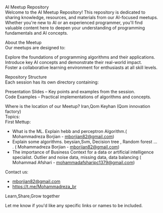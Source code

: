 
AI Meetup Repository  
Welcome to the AI Meetup Repository! This repository is dedicated to sharing knowledge, resources, and materials from our AI-focused meetups. Whether you're new to AI or an experienced programmer, you'll find valuable content here to deepen your understanding of programming fundamentals and AI concepts.

About the Meetup  
Our meetups are designed to:  

Explore the foundations of programming algorithms and their applications.  
Introduce key AI concepts and demonstrate their real-world impact.  
Foster a collaborative learning environment for enthusiasts at all skill levels.  

Repository Structure  
Each session has its own directory containing:  

Presentation Slides – Key points and examples from the session.  
Code Examples – Practical implementations of algorithms and concepts.  

Where is the location of our Meetup? Iran,Qom Keyhan (Qom innovation factory)  
Topics:  
First Mettup:  
-  What is the ML. Explain hebb and perceptron Algorithm.( Mohammadreza Borjian - mborjian82@gmail.com)  
-  Explain some algorithms. beysian,Svm, Decision tree , Random forest ... . ( Mohammadreza Borjian - mborjian82@gmail.com)    
-  The importance of Business Context for a data or artificial intelligence specialist. Outlier and noise data, missing data, data balancing ( Mohammad Afshari - mohammadafsharipc1379@gmail.com)  

Contact us:   
- mborjian82@gmail.com  
- https://t.me/Mohammadreza_br  

Learn,Share,Grow together  

Let me know if you'd like any specific links or names to be included.  
